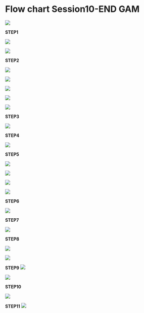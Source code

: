 # Flow chart Session10-END GAM

![](https://github.com/sudhakarmlal/EVA/blob/master/Phase2/Session10/images/FlowChartTD3N.JPG)



**STEP1**

![](https://github.com/sudhakarmlal/EVA/blob/master/Phase2/Session10/images/T3DNStep1.JPG)

![](https://github.com/sudhakarmlal/EVA/blob/master/Phase2/Session10/images/StepT3DN1-2.JPG)








**STEP2**

![](https://github.com/sudhakarmlal/EVA/blob/master/Phase2/Session10/images/Step2TD3N.JPG)

![](https://github.com/sudhakarmlal/EVA/blob/master/Phase2/Session10/images/Step2-2T3DN.JPG)


![](https://github.com/sudhakarmlal/EVA/blob/master/Phase2/Session10/images/Step2-3TD3N.JPG)

![](https://github.com/sudhakarmlal/EVA/blob/master/Phase2/Session10/images/Step2-4T3DN.JPG)




![](https://github.com/sudhakarmlal/EVA/blob/master/Phase2/Session10/images/Step2-5TD3N.JPG)


**STEP3**

![](https://github.com/sudhakarmlal/EVA/blob/master/Phase2/Session10/images/Step3-TD3N.JPG)

**STEP4**


![](https://github.com/sudhakarmlal/EVA/blob/master/Phase2/Session10/images/Step4-TD3N.JPG)


**STEP5**

![](https://github.com/sudhakarmlal/EVA/blob/master/Phase2/Session10/images/Step5-TD3N.JPG)




![](https://github.com/sudhakarmlal/EVA/blob/master/Phase2/Session10/images/Step5-3TD3N.JPG)

![](https://github.com/sudhakarmlal/EVA/blob/master/Phase2/Session10/images/STEP5-4TD3N.JPG)





![](https://github.com/sudhakarmlal/EVA/blob/master/Phase2/Session10/images/Step5-5TD3N.JPG)


**STEP6**

![](https://github.com/sudhakarmlal/EVA/blob/master/Phase2/Session10/images/TD3N6-Step6.JPG)









**STEP7**

![](https://github.com/sudhakarmlal/EVA/blob/master/Phase2/Session10/images/Step6-1TD3N.JPG)






**STEP8**

![](https://github.com/sudhakarmlal/EVA/blob/master/Phase2/Session10/images/Step8-TD3N.JPG)

![](https://github.com/sudhakarmlal/EVA/blob/master/Phase2/Session10/images/Step8-1TD3N.JPG)




**STEP9**
![](https://github.com/sudhakarmlal/EVA/blob/master/Phase2/Session10/images/Step9-TD3N.JPG)



![](https://github.com/sudhakarmlal/EVA/blob/master/Phase2/Session10/images/Step9-1TD3N.JPG)

**STEP10**

![](https://github.com/sudhakarmlal/EVA/blob/master/Phase2/Session10/images/Step10-TD3N.JPG)

**STEP11**
![](https://github.com/sudhakarmlal/EVA/blob/master/Phase2/Session10/images/Step11-TD3N.JPG)









